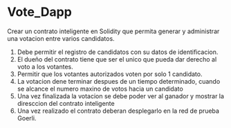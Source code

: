 # Vote_Dapp

Crear un contrato inteligente en Solidity que permita generar y administrar una votacion entre varios candidatos.
1. Debe permitir el registro de candidatos con su datos de identificacion. 
2. El dueño del contrato tiene que ser el unico que pueda dar derecho al voto a los votantes.
3. Permitir que los votantes autorizados voten por solo 1 candidato.
4. La votacion dene terminar despues de un tiempo determinado, cuando se alcance el numero maxino de votos hacia un candidato
5. Una vez finalizada la votacion se debe poder ver al ganador y mostrar la diresccion del contrato inteligente
6. Una vez realizado el contrato deberan desplegarlo en la red de prueba Goerli.
